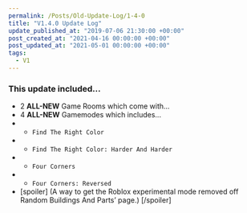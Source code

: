 ```yaml
---
permalink: /Posts/Old-Update-Log/1-4-0
title: "V1.4.0 Update Log"
update_published_at: "2019-07-06 21:30:00 +00:00"
post_created_at: "2021-04-16 00:00:00 +00:00"
post_updated_at: "2021-05-01 00:00:00 +00:00"
tags:
  - V1
---
```


### This update included...

* 2 **ALL-NEW** Game Rooms which come with...
* 4 **ALL-NEW** Gamemodes which includes...
* * `Find The Right Color`
* * `Find The Right Color: Harder And Harder`
* * `Four Corners`
* * `Four Corners: Reversed`
* [spoiler] (A way to get the Roblox experimental mode removed off Random Buildings And Parts’ page.) [/spoiler]